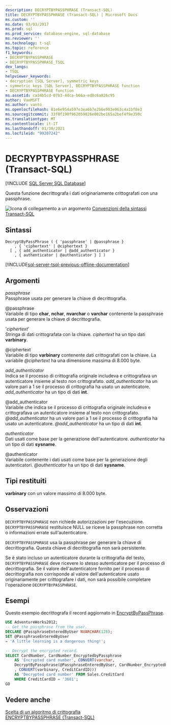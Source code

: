 ```yaml
---
description: DECRYPTBYPASSPHRASE (Transact-SQL)
title: DECRYPTBYPASSPHRASE (Transact-SQL) | Microsoft Docs
ms.custom: ''
ms.date: 03/03/2017
ms.prod: sql
ms.prod_service: database-engine, sql-database
ms.reviewer: ''
ms.technology: t-sql
ms.topic: reference
f1_keywords:
- DECRYPTBYPASSPHRASE
- DECRYPTBYPASSPHRASE_TSQL
dev_langs:
- TSQL
helpviewer_keywords:
- decryption [SQL Server], symmetric keys
- symmetric keys [SQL Server], DECRYPTBYPASSPHRASE function
- DECRYPTBYPASSPHRASE function
ms.assetid: ca34b5cd-07b3-4dca-b66a-ed8c6a826c95
author: VanMSFT
ms.author: vanto
ms.openlocfilehash: 81e6e954a597e3ea6b7e2b6e983e063c4a1bf8e3
ms.sourcegitcommit: 33f0f190f962059826e002be165a2bef4f9e350c
ms.translationtype: MT
ms.contentlocale: it-IT
ms.lasthandoff: 01/30/2021
ms.locfileid: "99207242"
---
```

# <a name="decryptbypassphrase-transact-sql"></a>DECRYPTBYPASSPHRASE (Transact-SQL)
[!INCLUDE [SQL Server SQL Database](../../includes/applies-to-version/sql-asdb.md)]

Questa funzione decrittografa i dati originariamente crittografati con una passphrase.  
  
 ![Icona di collegamento a un argomento](../../database-engine/configure-windows/media/topic-link.gif "Icona di collegamento a un argomento") [Convenzioni della sintassi Transact-SQL](../../t-sql/language-elements/transact-sql-syntax-conventions-transact-sql.md)  
  
## <a name="syntax"></a>Sintassi  
  
```syntaxsql
DecryptByPassPhrase ( { 'passphrase' | @passphrase }   
    , { 'ciphertext' | @ciphertext }  
  [ , { add_authenticator | @add_authenticator }  
    , { authenticator | @authenticator } ] )  
```  
  
[!INCLUDE[sql-server-tsql-previous-offline-documentation](../../includes/sql-server-tsql-previous-offline-documentation.md)]

## <a name="arguments"></a>Argomenti
 *passphrase*  
Passphrase usata per generare la chiave di decrittografia.  
  
 @passphrase  
Variabile di tipo **char**, **nchar**, **nvarchar** o **varchar** contenente la passphrase usata per generare la chiave di decrittografia.  
  
'*ciphertext*'  
Stringa di dati crittografata con la chiave. *ciphertext* ha un tipo dati **varbinary**.  
 
@ciphertext  
Variabile di tipo **varbinary** contenente dati crittografati con la chiave. La variabile *\@ciphertext* ha una dimensione massima di 8.000 byte.  
  
*add_authenticator*  
Indica se il processo di crittografia originale includeva e crittografava un autenticatore insieme al testo non crittografato. *add_authenticator* ha un valore pari a 1 se il processo di crittografia ha usato un autenticatore. *add_authenticator* ha un tipo di dati **int**.  
  
@add_authenticator  
Variabile che indica se il processo di crittografia originale includeva e crittografava un autenticatore insieme al testo non crittografato. *\@add_authenticator* ha un valore pari a 1 se il processo di crittografia ha usato un autenticatore. *\@add_authenticator* ha un tipo di dati **int**.  

*authenticator*  
Dati usati come base per la generazione dell'autenticatore. *authenticator* ha un tipo di dati **sysname**.  
  
@authenticator  
Variabile contenente i dati usati come base per la generazione degli autenticatori. *\@authenticator* ha un tipo di dati **sysname**.  
  
## <a name="return-types"></a>Tipi restituiti  
**varbinary** con un valore massimo di 8.000 byte.  
  
## <a name="remarks"></a>Osservazioni  
`DECRYPTBYPASSPHRASE` non richiede autorizzazioni per l'esecuzione. `DECRYPTBYPASSPHRASE` restituisce NULL se riceve la passphrase non corretta o informazioni errate sull'autenticatore.  
  
`DECRYPTBYPASSPHRASE` usa la passphrase per generare la chiave di decrittografia. Questa chiave di decrittografia non sarà persistente.  
  
Se è stato incluso un autenticatore durante la crittografia del testo, `DECRYPTBYPASSPHRASE` deve ricevere lo stesso autenticatore per il processo di decrittografia. Se il valore dell'autenticatore fornito per il processo di decrittografia non corrisponde al valore dell'autenticatore usato originariamente per crittografare i dati, non sarà possibile completare l'operazione `DECRYPTBYPASSPHRASE`.  
  
## <a name="examples"></a>Esempi  
Questo esempio decrittografa il record aggiornato in [EncryptByPassPhrase](../../t-sql/functions/encryptbypassphrase-transact-sql.md).  
  
```sql  
USE AdventureWorks2012;  
-- Get the passphrase from the user.  
DECLARE @PassphraseEnteredByUser NVARCHAR(128);  
SET @PassphraseEnteredByUser   
= 'A little learning is a dangerous thing!';  
  
-- Decrypt the encrypted record.  
SELECT CardNumber, CardNumber_EncryptedbyPassphrase   
    AS 'Encrypted card number', CONVERT(varchar,  
    DecryptByPassphrase(@PassphraseEnteredByUser, CardNumber_EncryptedbyPassphrase, 1   
    , CONVERT(varbinary, CreditCardID)))  
    AS 'Decrypted card number' FROM Sales.CreditCard   
    WHERE CreditCardID = '3681';  
GO  
```  
  
## <a name="see-also"></a>Vedere anche  
 [Scelta di un algoritmo di crittografia](../../relational-databases/security/encryption/choose-an-encryption-algorithm.md)   
 [ENCRYPTBYPASSPHRASE &#40;Transact-SQL&#41;](../../t-sql/functions/encryptbypassphrase-transact-sql.md)  
  
  
